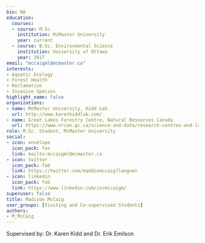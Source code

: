 ```yaml
--- 
bio: NA
education:
  courses:
  - course: M.Sc.
    institution: McMaster University
    year: current
  - course: B.Sc. Environmental Science
    institution: University of Ottawa
    year: 2017
email: "mccaigml@mcmaster.ca"
interests:
- Aquatic Ecology
- Forest Health
- Reclamation
- Invasive Species
highlight_name: false
organizations:
- name: McMaster University, Kidd Lab
  url: http://www.karenkiddlab.com/
- name: Great Lakes Forestry Centre, Natural Resources Canada
  url: https://www.nrcan.gc.ca/science-and-data/research-centres-and-labs/forestry-research-centres/great-lakes-forestry-centre/13459
role: M.Sc. Student, McMaster University
social:
- icon: envelope
  icon_pack: fas
  link: mailto:mccaigml@mcmaster.ca
- icon: twitter
  icon_pack: fab
  link: https://twitter.com/maddiemccaig?lang=en
- icon: linkedin
  icon_pack: fab
  link: https://www.linkedin.com/in/mccaigm/
superuser: false
title: Madison McCaig
user_groups: [Visiting and Co-supervised Students]
authors:
- M_McCaig
---
```


Supervised by: Dr. Karen Kidd and Dr. Erik Emilson








